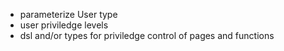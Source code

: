 * parameterize User type
* user priviledge levels
* dsl and/or types for priviledge control of pages and functions
